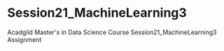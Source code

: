 # Session21_MachineLearning3
Acadgild Master's in Data Science Course Session21_MachineLearning3 Assignment
